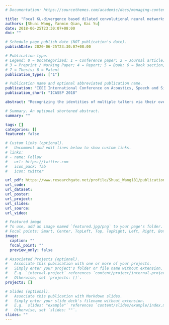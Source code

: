 ```yaml
---
# Documentation: https://sourcethemes.com/academic/docs/managing-content/

title: "Focal KL-divergence based dilated convolutional neural networks for co-channel speaker identification"
authors: [Shuai Wang, Yanmin Qian, Kai Yu]
date: 2018-06-25T23:30:07+08:00
doi: ""

# Schedule page publish date (NOT publication's date).
publishDate: 2020-06-25T23:30:07+08:00

# Publication type.
# Legend: 0 = Uncategorized; 1 = Conference paper; 2 = Journal article;
# 3 = Preprint / Working Paper; 4 = Report; 5 = Book; 6 = Book section;
# 7 = Thesis; 8 = Patent
publication_types: ["1"]

# Publication name and optional abbreviated publication name.
publication: "IEEE International Conference on Acoustics, Speech and Signal Processing (ICASSP), Calgary, Alberta, Canada, 2018"
publication_short: "ICASSP 2018"

abstract: "Recognizing the identities of multiple talkers via their overlapped speech is a challenging task, it is also one main difficulty for the “cocktail party problem”. In this paper, a novel dilated convolutional neural network with a focal KL-divergence loss function is proposed to tackle this problem. During training, relative loss for the well-classified samples is automatically reduced and consequently more attention is paid to the hard samples. The use of the focal KL-divergence loss function leads to more stable training and improved testing performance. Furthermore, a post processing of assigning different frames with different weights is also adopted and leads to further improvement. The proposed framework can be easily extended from 2-talker to 3-talker speaker identification scenario. Experiments on the artificially generated RSR2015 multi-talker mixed corpus show that the proposed approach can improve multi-talker speaker identification significantly."

# Summary. An optional shortened abstract.
summary: ""

tags: []
categories: []
featured: false

# Custom links (optional).
#   Uncomment and edit lines below to show custom links.
# links:
# - name: Follow
#   url: https://twitter.com
#   icon_pack: fab
#   icon: twitter

url_pdf: https://www.researchgate.net/profile/Shuai_Wang181/publication/324918816_Focal_Kl-Divergence_Based_Dilated_Convolutional_Neural_Networks_for_Co-Channel_Speaker_Identification/links/5aeb1131aca2725dabb66aa3/Focal-Kl-Divergence-Based-Dilated-Convolutional-Neural-Networks-for-Co-Channel-Speaker-Identification.pdf
url_code:
url_dataset:
url_poster:
url_project:
url_slides:
url_source:
url_video:

# Featured image
# To use, add an image named `featured.jpg/png` to your page's folder. 
# Focal points: Smart, Center, TopLeft, Top, TopRight, Left, Right, BottomLeft, Bottom, BottomRight.
image:
  caption: ""
  focal_point: ""
  preview_only: false

# Associated Projects (optional).
#   Associate this publication with one or more of your projects.
#   Simply enter your project's folder or file name without extension.
#   E.g. `internal-project` references `content/project/internal-project/index.md`.
#   Otherwise, set `projects: []`.
projects: []

# Slides (optional).
#   Associate this publication with Markdown slides.
#   Simply enter your slide deck's filename without extension.
#   E.g. `slides: "example"` references `content/slides/example/index.md`.
#   Otherwise, set `slides: ""`.
slides: ""
---
```

